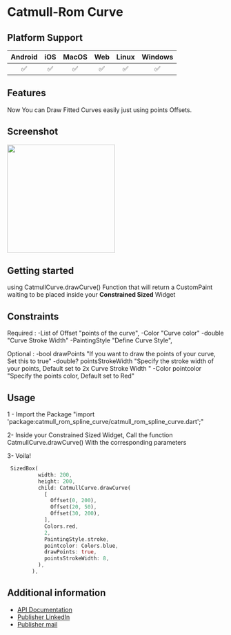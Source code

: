 <!--
This README describes the package. If you publish this package to pub.dev,
this README's contents appear on the landing page for your package.

For information about how to write a good package README, see the guide for
[writing package pages](https://dart.dev/guides/libraries/writing-package-pages).

For general information about developing packages, see the Dart guide for
[creating packages](https://dart.dev/guides/libraries/create-library-packages)
and the Flutter guide for
[developing packages and plugins](https://flutter.dev/developing-packages).
-->

# Catmull-Rom Curve  


## Platform Support

| Android | iOS | MacOS | Web | Linux | Windows |
| :-----: | :-: | :---: | :-: | :---: | :----: |
|   ✅    | ✅  |  ✅   | ✅  |  ✅   |   ✅   |


## Features
Now You can Draw Fitted Curves easily just using points Offsets.

## Screenshot

<img src="https://i.ibb.co/Mkc2N32/Simulator-Screenshot-i-Phone-12-2023-10-09-at-20-44-27.png" width="250" />



## Getting started

using CatmullCurve.drawCurve() Function that will return a CustomPaint waiting to be placed inside your **Constrained Sized** Widget
## Constraints

Required : 
-List of Offset "points of the curve",
-Color  "Curve color"
-double "Curve Stroke Width"
-PaintingStyle "Define Curve Style",

Optional : 
-bool drawPoints "If you want to draw the points of your curve, Set this to true" 
-double? pointsStrokeWidth "Specify the stroke width of your points, Default set to 2x Curve Stroke Width "
-Color pointcolor "Specify the points color, Default set to Red"

## Usage

 1 - Import the Package "import 'package:catmull_rom_spline_curve/catmull_rom_spline_curve.dart';"

 2- Inside your Constrained Sized Widget, Call the function CatmullCurve.drawCurve() With the corresponding parameters

 3- Voila!

```dart
 SizedBox(
          width: 200,
          height: 200,
          child: CatmullCurve.drawCurve(
            [
              Offset(0, 200),
              Offset(20, 50),
              Offset(30, 200),
            ],
            Colors.red,
            2,
            PaintingStyle.stroke,
            pointcolor: Colors.blue,
            drawPoints: true,
            pointsStrokeWidth: 8,
          ),
        ),
```

## Additional information
- [API Documentation](https://pub.dev/documentation/catmull_rom_spline_curve/latest/catmull_rom_spline_curve/catmull_rom_spline_curve-library.html)
- [Publisher LinkedIn](https://www.linkedin.com/in/moaly2001/)
- [Publisher mail](mailto:moaly909@gmail.com)
